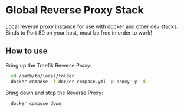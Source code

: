 # Global Reverse Proxy Stack

Local reverse proxy instance for use with docker and other dev stacks. Binds to Port 80 on your host, must be free in order to work!

## How to use

Bring up the Traefik Reverse Proxy:

```bash
  cd /path/to/local/folder
  docker compose -f docker-compose.yml -p proxy up -d
```

Bring down and stop the Reverse Proxy:

```bash
  docker compose down
```
